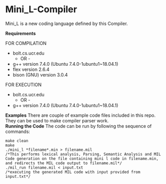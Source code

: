 # Mini_L-Compiler
Mini_L is a new coding language defined by this Compiler.

**Requirements**

FOR COMPILATION 
- bolt.cs.ucr.edu
    - OR -
- g++ version 7.4.0 (Ubuntu 7.4.0-1ubuntu1~18.04.1)
- flex version 2.6.4
- bison (GNU) version 3.0.4

FOR EXECUTION   
- bolt.cs.ucr.edu
    - OR -
- g++ version 7.4.0 (Ubuntu 7.4.0-1ubuntu1~18.04.1)

**Examples**
There are couple of example code files included in this repo. They can be used to make compiler parser work.  
**Running the Code**
The code can be run by following the sequence of commands:

    make clean
    make
    ./mini_l *filename*.min > filename.mil   
    /*This performs lexical analysis, Parsing, Semantic Analysis and MIL Code generation on the file containing mini l code in filename.min, and redirects the MIL code output to filename.mil*/
    ./mil_run filename.mil < input.txt
    /*executing the generated MIL code with input provided from input.txt*/


